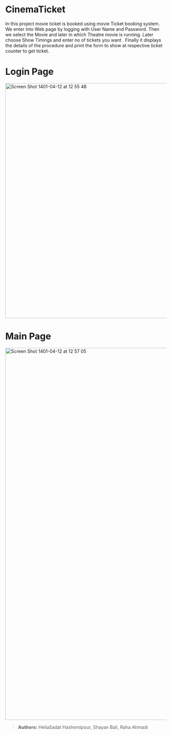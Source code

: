 # CinemaTicket

In this project movie ticket is booked using movie Ticket booking system. We enter into Web page by logging with User Name and Password. 
Then we select the Movie and later in which Theatre movie is running. Later choose Show Timings and enter no of tickets you want . Finally it displays the details of the procedure and print the form to show at respective ticket counter to get ticket.

# Login Page

<img width="733" alt="Screen Shot 1401-04-12 at 12 55 48" src="https://user-images.githubusercontent.com/71961438/177031575-b6c8558b-b93d-4038-a759-017b19447a92.png">

# Main Page

<img width="1160" alt="Screen Shot 1401-04-12 at 12 57 05" src="https://user-images.githubusercontent.com/71961438/177031653-d7195077-9a37-43ca-a689-ad6f810724bc.png">





> **Authors:** HeliaSadat Hashemipour, Shayan Bali, Raha Ahmadi
